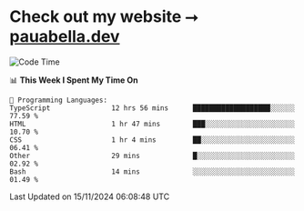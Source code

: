# Check out my website ⭢ [pauabella.dev](https://pauabella.dev)

<!--START_SECTION:waka-->
![Code Time](http://img.shields.io/badge/Code%20Time-3%2C885%20hrs%2016%20mins-blue)

📊 **This Week I Spent My Time On** 

```text
💬 Programming Languages: 
TypeScript               12 hrs 56 mins      ███████████████████░░░░░░   77.59 % 
HTML                     1 hr 47 mins        ███░░░░░░░░░░░░░░░░░░░░░░   10.70 % 
CSS                      1 hr 4 mins         ██░░░░░░░░░░░░░░░░░░░░░░░   06.41 % 
Other                    29 mins             █░░░░░░░░░░░░░░░░░░░░░░░░   02.92 % 
Bash                     14 mins             ░░░░░░░░░░░░░░░░░░░░░░░░░   01.49 % 
```


 Last Updated on 15/11/2024 06:08:48 UTC
<!--END_SECTION:waka-->
